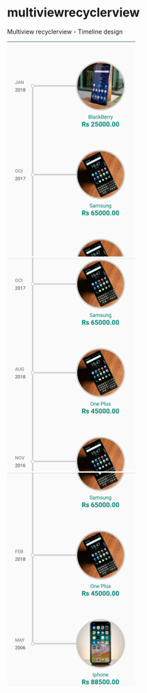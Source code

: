 # multiviewrecyclerview
Multiview recyclerview - Timeline design

<p float="left">
  <img src="https://github.com/bineeshbabu/multiviewrecyclerview/blob/master/app/src/main/res/drawable/Screenshot_1.png" width="300" />
  <img src="https://github.com/bineeshbabu/multiviewrecyclerview/blob/master/app/src/main/res/drawable/Screenshot_2.png" width="300" /> 
  <img src="https://github.com/bineeshbabu/multiviewrecyclerview/blob/master/app/src/main/res/drawable/Screenshot_3.png" width="300" />
</p>
